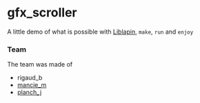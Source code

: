 # gfx_scroller

A little demo of what is possible with [Liblapin](https://github.com/Damdoshi/LibLapin), `make`, `run` and `enjoy`

### Team

The team was made of
 * rigaud_b
 * [mancie_m](https://github.com/MeixDev)
 * [planch_j](http://github.com/plean)